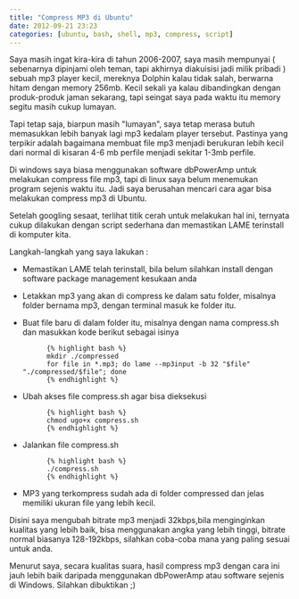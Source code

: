 ```yaml
---
title: "Compress MP3 di Ubuntu"
date: 2012-09-21 23:23
categories: [ubuntu, bash, shell, mp3, compress, script]
---
```


Saya masih ingat kira-kira di tahun 2006-2007, saya masih mempunyai ( sebenarnya dipinjami oleh teman, tapi akhirnya diakuisisi jadi milik pribadi ) sebuah mp3 player kecil, mereknya Dolphin kalau tidak salah, berwarna hitam dengan memory 256mb. Kecil sekali ya kalau dibandingkan dengan produk-produk jaman sekarang, tapi seingat saya pada waktu itu memory segitu masih cukup lumayan.
<!--more-->
Tapi tetap saja, biarpun masih "lumayan", saya tetap merasa butuh memasukkan lebih banyak lagi mp3 kedalam player tersebut. Pastinya yang terpikir adalah bagaimana membuat file mp3 menjadi berukuran lebih kecil dari normal di kisaran 4-6 mb perfile menjadi sekitar 1-3mb perfile.

Di windows saya biasa menggunakan software dbPowerAmp untuk melakukan compress file mp3, tapi di linux saya belum menemukan program sejenis waktu itu. Jadi saya berusahan mencari cara agar bisa melakukan compress mp3 di Ubuntu.

Setelah googling sesaat, terlihat titik cerah untuk melakukan hal ini, ternyata cukup dilakukan dengan script sederhana dan memastikan LAME terinstall di komputer kita.

Langkah-langkah yang saya lakukan :

* Memastikan LAME telah terinstall, bila belum silahkan install dengan software package management kesukaan anda
* Letakkan mp3 yang akan di compress ke dalam satu folder, misalnya folder bernama mp3, dengan terminal masuk ke folder itu.
* Buat file baru di dalam folder itu, misalnya dengan nama compress.sh dan masukkan kode berikut sebagai isinya
			
			{% highlight bash %}
			mkdir ./compressed
			for file in *.mp3; do lame --mp3input -b 32 "$file" "./compressed/$file"; done
			{% endhighlight %}
* Ubah akses file compress.sh agar bisa dieksekusi
			
			{% highlight bash %}
			chmod ugo+x compress.sh
			{% endhighlight %}
* Jalankan file compress.sh

			{% highlight bash %}
			./compress.sh
			{% endhighlight %}
* MP3 yang terkompress sudah ada di folder compressed dan jelas memiliki ukuran file yang lebih kecil.

Disini saya mengubah bitrate mp3 menjadi 32kbps,bila menginginkan kualitas yang lebih baik, bisa menggunakan angka yang lebih tinggi, bitrate normal biasanya 128-192kbps, silahkan coba-coba mana yang paling sesuai untuk anda.

Menurut saya, secara kualitas suara, hasil compress mp3 dengan cara ini jauh lebih baik daripada menggunakan dbPowerAmp atau software sejenis di Windows. Silahkan dibuktikan ;)
